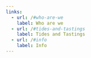 ```yaml
---
links:
  - url: /#who-are-we
    label: Who are we
  - url: /#tides-and-tastings
    label: Tides and Tastings
  - url: /#info
    label: Info
---
```


